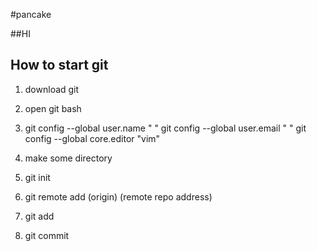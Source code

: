 #pancake 

##HI

## How to start git
1. download git
2. open git bash
3. git config --global user.name " "
git config --global user.email " "
git config --global core.editor "vim"

4. make some directory
5. git init
6. git remote add (origin) (remote repo address)

7. git add
8. git commit


